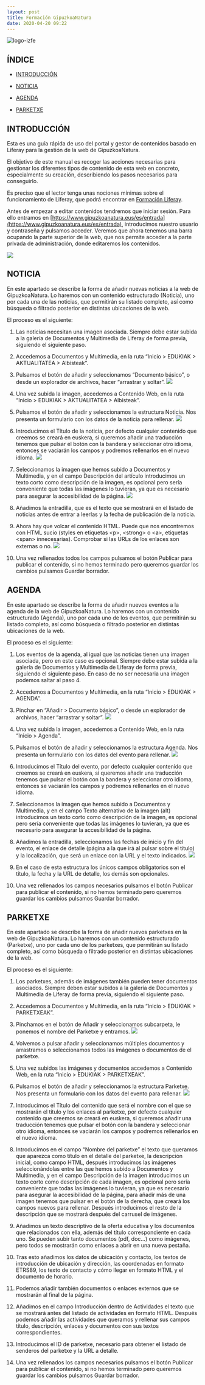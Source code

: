 ```yaml
---
layout: post
title: Formación GipuzkoaNatura
date: 2020-04-20 09:22
---
```


![logo-izfe](/images/image2.png)


## ÍNDICE 

- [INTRODUCCIÓN](#introducción)

- [NOTICIA](#noticia)

- [AGENDA](#agenda)

- [PARKETXE](#parketxe)

## INTRODUCCIÓN

Esta es una guía rápida de uso del portal y gestor de contenidos basado
en Liferay para la gestión de la web de GipuzkoaNatura.

El objetivo de este manual es recoger las acciones necesarias para
gestionar los diferentes tipos de contenido de esta web en concreto,
especialmente su creación, describiendo los pasos necesarios para
conseguirlo.

Es preciso que el lector tenga unas nociones mínimas sobre el
funcionamiento de Liferay, que podrá encontrar en [Formación Liferay](/2020/04/20/formacion-liferay).

Antes de empezar a editar contenidos tendremos que iniciar sesión. Para ello
entramos en [https://www.gipuzkoanatura.eus/es/entrada](https://www.gipuzkoanatura.eus/es/entrada), introducimos nuestro usuario y contraseña y pulsamos acceder. Veremos que ahora tenemos una barra ocupando la parte superior de la web, que nos permite acceder a la parte privada de administración, donde editaremos los contenidos.

![](/images/login.gif)

## NOTICIA 

En este apartado se describe la forma de añadir nuevas noticias a la web
de GipuzkoaNatura. Lo haremos con un contenido estructurado (Noticia),
uno por cada una de las noticias, que permitirán su listado completo, así como
búsqueda o filtrado posterior en distintas ubicaciones de la web.

El proceso es el siguiente:

1. Las noticias necesitan una imagen asociada. Siempre debe estar subida a
la galería de Documentos y Multimedia de Liferay de forma previa,
siguiendo el siguiente paso.

2. Accedemos a Documentos y Multimedia, en la ruta “Inicio \> EDUKIAK \>
AKTUALITATEA \> Albisteak”.

3. Pulsamos el botón de añadir y seleccionamos “Documento básico”, o
desde un explorador de archivos, hacer “arrastrar y soltar”.
![](/images/documentosnoticia.gif)

4. Una vez subida la imagen, accedemos a Contenido Web, en la ruta
“Inicio \> EDUKIAK \> AKTUALITATEA \> Albisteak”.

5. Pulsamos el botón de añadir y seleccionamos la estructura Noticia. Nos
presenta un formulario con los datos de la noticia para rellenar.
![](/images/noticia.gif)

6. Introducimos el Título de la noticia, por defecto cualquier contenido que
creemos se creará en euskera, si queremos añadir una traducción tenemos
que pulsar el botón con la bandera y seleccionar otro idioma, entonces
se vaciarán los campos y podremos rellenarlos en el nuevo idioma.
![](/images/idioma.gif)

7. Seleccionamos la imagen que hemos subido a Documentos y Multimedia, y
en el campo Descripción del artículo introducimos un texto corto como
descripción de la imagen, es opcional pero sería conveniente que todas
las imágenes lo tuvieran, ya que es necesario para asegurar la
accesibilidad de la página.
![](/images/imagen.gif)

8. Añadimos la entradilla, que es el texto que se mostrará en el listado
de noticias antes de entrar a leerlas y la fecha de publicación de la noticia.

9. Ahora hay que volcar el contenido HTML. Puede que nos encontremos con
HTML sucio (styles en etiquetas \<p\>, \<strong\> o \<a\>, etiquetas \<span\> innecesarias). Comprobar si
las URLs de los enlaces son externas o no.
![](/images/html.gif)

10. Una vez rellenados todos los campos pulsamos el botón Publicar para
publicar el contenido, si no hemos terminado pero queremos guardar los
cambios pulsamos Guardar borrador.

## AGENDA

En este apartado se describe la forma de añadir nuevos eventos a la
agenda de la web de GipuzkoaNatura. Lo haremos con un contenido
estructurado (Agenda), uno por cada uno de los eventos, que permitirán su
listado completo, así como búsqueda o filtrado posterior en distintas
ubicaciones de la web.

El proceso es el siguiente:

1. Los eventos de la agenda, al igual que las noticias tienen una imagen
asociada, pero en este caso es opcional. Siempre debe estar subida a la
galería de Documentos y Multimedia de Liferay de forma previa, siguiendo
el siguiente paso. En caso de no ser necesaria una imagen podemos saltar al paso 4.

2. Accedemos a Documentos y Multimedia, en la ruta “Inicio \> EDUKIAK \>
AGENDA”.

3. Pinchar en “Añadir \> Documento básico”, o desde un explorador de
archivos, hacer “arrastrar y soltar”.
![](/images/documentosagenda.gif)

4. Una vez subida la imagen, accedemos a Contenido Web, en la ruta
“Inicio \> Agenda”.

5. Pulsamos el botón de añadir y seleccionamos la estructura Agenda. Nos
presenta un formulario con los datos del evento para rellenar.
![](/images/agenda.gif)

6. Introducimos el Título del evento, por defecto cualquier contenido que
creemos se creará en euskera, si queremos añadir una traducción tenemos
que pulsar el botón con la bandera y seleccionar otro idioma, entonces
se vaciarán los campos y podremos rellenarlos en el nuevo idioma.

7. Seleccionamos la imagen que hemos subido a Documentos y Multimedia, y
en el campo Texto alternativo de la imagen (alt) introducimos un texto
corto como descripción de la imagen, es opcional pero sería conveniente
que todas las imágenes lo tuvieran, ya que es necesario para asegurar la
accesibilidad de la página.

9. Añadimos la entradilla, seleccionamos las fechas de inicio y fin del
evento, el enlace de detalle (página a la que irá al pulsar sobre el
título) y la localización, que será un enlace con la URL y el texto
indicados.
![](/images/image6.png)

10. En el caso de esta estructura los únicos campos obligatorios son el
título, la fecha y la URL de detalle, los demás son opcionales.

11. Una vez rellenados los campos necesarios pulsamos el botón Publicar
para publicar el contenido, si no hemos terminado pero queremos guardar
los cambios pulsamos Guardar borrador.

## PARKETXE

En este apartado se describe la forma de añadir nuevos parketxes en la 
web de GipuzkoaNatura. Lo haremos con un contenido estructurado (Parketxe),
uno por cada uno de los parketxes, que permitirán su
listado completo, así como búsqueda o filtrado posterior en distintas
ubicaciones de la web.

El proceso es el siguiente:

1. Los parketxes, además de imágenes también pueden tener documentos
asociados. Siempre deben estar subidos a la galería de Documentos y
Multimedia de Liferay de forma previa, siguiendo el siguiente paso.

2. Accedemos a Documentos y Multimedia, en la ruta “Inicio \> EDUKIAK \>
PARKETXEAK”.

3. Pinchamos en el botón de Añadir y seleccionamos subcarpeta, le ponemos
el nombre del Parketxe y entramos.
![](/images/documentosparketxe.gif)

4. Volvemos a pulsar añadir y seleccionamos múltiples documentos y
arrastramos o seleccionamos todos las imágenes o documentos de el
parketxe.

4. Una vez subidos las imágenes y documentos accedemos a Contenido Web,
en la ruta “Inicio \> EDUKIAK \> PARKETXEAK”.

5. Pulsamos el botón de añadir y seleccionamos la estructura Parketxe.
Nos presenta un formulario con los datos del evento para rellenar.
![](/images/parketxe.gif)

6. Introducimos el Título del contenido que será el nombre con el que se
mostrarán el título y los enlaces al parketxe, por defecto cualquier
contenido que creemos se creará en euskera, si queremos añadir una
traducción tenemos que pulsar el botón con la bandera y seleccionar otro
idioma, entonces se vaciarán los campos y podremos rellenarlos en el
nuevo idioma.

7. Introducimos en el campo “Nombre del parketxe” el texto que queramos
que aparezca como título en el detalle del parketxe, la descripción
inicial, como campo HTML, después introducimos las imágenes
seleccionándolas entre las que hemos subido a Documentos y Multimedia,
y en el campo Descripción de la imagen introducimos un texto corto como
descripción de cada imagen, es opcional pero sería conveniente que todas
las imágenes lo tuvieran, ya que es necesario para asegurar la
accesibilidad de la página, para añadir más de una imagen tenemos que
pulsar en el botón de la derecha, que creará los campos nuevos para
rellenar. Después introducimos el resto de la descripción que se
mostrará después del carrusel de imágenes.

8. Añadimos un texto descriptivo de la oferta educativa y los documentos
que relacionados con ella, además del título correspondiente en cada
uno. Se pueden subir tanto documentos (pdf, doc…) como imágenes, pero
todos se mostrarán como enlaces a abrir en una nueva pestaña.

9. Tras esto añadimos los datos de ubicación y contacto, los textos de
introducción de ubicación y dirección, las coordenadas en formato
ETRS89, los texto de contacto y cómo llegar en formato HTML y el
documento de horario.

10. Podemos añadir también documentos o enlaces externos que se mostrarán
al final de la página.

11. Añadimos en el campo Introducción dentro de Actividades el texto que
se mostrará antes del listado de actividades en formato HTML. Después
podemos añadir las actividades que queramos y rellenar sus campos
título, descripción, enlaces y documentos con sus textos
correspondientes.

12. Introducimos el ID de parketxe, necesario para obtener el listado de
senderos del parketxe y la URL a detalle.

13. Una vez rellenados los campos necesarios pulsamos el botón Publicar
para publicar el contenido, si no hemos terminado pero queremos guardar
los cambios pulsamos Guardar borrador.
